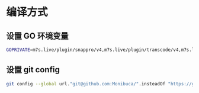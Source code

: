 # 编译方式

## 设置 GO 环境变量
```bash
GOPRIVATE=m7s.live/plugin/snappro/v4,m7s.live/plugin/transcode/v4,m7s.live/plugin/cascade,m7s.live/plugin/cdn,m7s.live/plugin/crypto,m7s.live/plugin/admin
```

## 设置 git config
```bash
git config --global url."git@github.com:Monibuca/".insteadOf "https://github.com/Monibuca/"
```